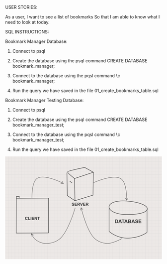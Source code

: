 USER STORIES:

As a user,
I want to see a list of bookmarks
So that I am able to know what I need to look at today.


SQL INSTRUCTIONS:

  Bookmark Manager Database:

  1. Connect to psql

  2. Create the database using the psql command CREATE DATABASE bookmark_manager;

  3. Connect to the database using the pqsl command \c bookmark_manager;

  4. Run the query we have saved in the file 01_create_bookmarks_table.sql


  Bookmark Manager Testing Database:

  1. Connect to psql

  2. Create the database using the psql command CREATE DATABASE bookmark_manager_test;

  3. Connect to the database using the pqsl command \c bookmark_manager_test;

  4. Run the query we have saved in the file 01_create_bookmarks_table.sql




![Screenshot](diagram.png)
